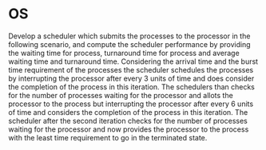 # OS
Develop a scheduler which submits the processes to the processor in the following scenario, and compute the scheduler performance by providing the waiting time for process, turnaround time for process and average waiting time and turnaround time. Considering the arrival time and the burst time requirement of the processes the scheduler schedules the processes by interrupting the processor after every 3 units of time and does consider the completion of the process in this iteration. The schedulers than checks for the number of  processes waiting for the processor and allots the processor to the process but interrupting the processor after every 6 units of time and considers the completion of the process in this iteration. The scheduler after the second iteration checks for the number of processes waiting for the processor and now provides the processor to the process with the least time requirement to go in the terminated state.    

